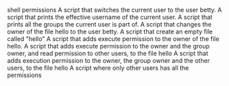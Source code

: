 shell permissions
A script that switches the current user to the user betty. 
A script that prints the effective username of the current user.
A script that prints all the groups the current user is part of.
A script that changes the owner of the file hello to the user betty.
A script that create an empty file called "hello"
A script that adds execute permission to the owner of the file hello.
A script that adds execute permission to the owner and the group owner, and read permission to other users, to the file hello
A script that adds execution permission to the owner, the group owner and the other users, to the file hello
A script where only other users has all the permissions
